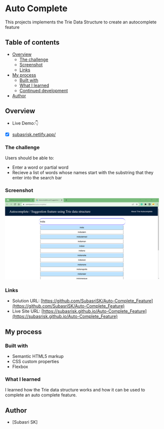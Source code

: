 # Auto Complete

This projects implements the Trie Data Structure to create an autocomplete feature

## Table of contents

- [Overview](#overview)
  - [The challenge](#the-challenge)
  - [Screenshot](#screenshot)
  - [Links](#links)
- [My process](#my-process)
  - [Built with](#built-with)
  - [What I learned](#what-i-learned)
  - [Continued development](#continued-development)
- [Author](#author)

## Overview

- Live Demo:👇

- [x] [subasrisk.netlify.app/](https://subasrisk.netlify.app/)


### The challenge

Users should be able to:

- Enter a word or partial word
- Recieve a list of words whose names start with the substring that they enter into the search bar

### Screenshot

<a href="#"> <img src="img/screenshot.png"/> </a>

### Links

- Solution URL: [https://github.com/SubasriSK/Auto-Complete_Feature](https://github.com/SubasriSK/Auto-Complete_Feature)
- Live Site URL: [https://subasrisk.github.io/Auto-Complete_Feature](https://subasrisk.github.io/Auto-Complete_Feature)

## My process

### Built with

- Semantic HTML5 markup
- CSS custom properties
- Flexbox

### What I learned

I learned how the Trie data structure works and how it can be used to complete an auto complete feature. 


## Author

- [Subasri SK]

